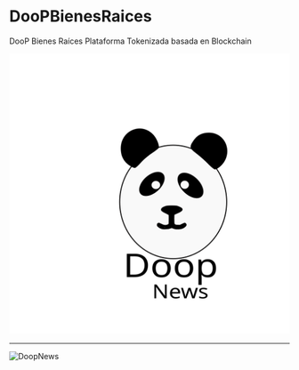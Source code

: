 # DooPBienesRaices
DooP Bienes Raíces Plataforma  Tokenizada basada en Blockchain

![Preview](https://github.com/alcamo93/DoopNews/blob/master/DoopNewsP2.svg)

---

![DoopNews](https://)

